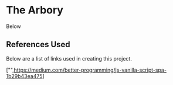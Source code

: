 # The Arbory

Below

## References Used

Below are a list of links used in creating this project.

["",<https://medium.com/better-programming/js-vanilla-script-spa-1b29b43ea475>]
